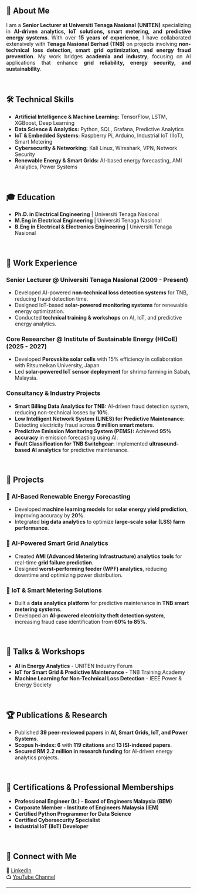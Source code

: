 ## 🚀 About Me
<p align="justify">
I am a <strong>Senior Lecturer at Universiti Tenaga Nasional (UNITEN)</strong> specializing in <strong>AI-driven analytics, IoT solutions, smart metering, and predictive energy systems</strong>. With over <strong>15 years of experience</strong>, I have collaborated extensively with <strong>Tenaga Nasional Berhad (TNB)</strong> on projects involving <strong>non-technical loss detection, smart grid optimization, and energy fraud prevention</strong>. My work bridges <strong>academia and industry</strong>, focusing on AI applications that enhance <strong>grid reliability, energy security, and sustainability</strong>.
</p>

<br>

## 🛠 Technical Skills  
- **Artificial Intelligence & Machine Learning:** TensorFlow, LSTM, XGBoost, Deep Learning  
- **Data Science & Analytics:** Python, SQL, Grafana, Predictive Analytics  
- **IoT & Embedded Systems:** Raspberry Pi, Arduino, Industrial IoT (IIoT), Smart Metering  
- **Cybersecurity & Networking:** Kali Linux, Wireshark, VPN, Network Security  
- **Renewable Energy & Smart Grids:** AI-based energy forecasting, AMI Analytics, Power Systems  

<br>

## 🎓 Education  
- **Ph.D. in Electrical Engineering** | Universiti Tenaga Nasional  
- **M.Eng in Electrical Engineering** | Universiti Tenaga Nasional  
- **B.Eng in Electrical & Electronics Engineering** | Universiti Tenaga Nasional  

<br>

## 💼 Work Experience  
### **Senior Lecturer @ Universiti Tenaga Nasional (2009 - Present)**  
- Developed AI-powered **non-technical loss detection systems** for TNB, reducing fraud detection time.  
- Designed IoT-based **solar-powered monitoring systems** for renewable energy optimization.  
- Conducted **technical training & workshops** on AI, IoT, and predictive energy analytics.  

### **Core Researcher @ Institute of Sustainable Energy (HICoE) (2025 - 2027)**  
- Developed **Perovskite solar cells** with 15% efficiency in collaboration with Ritsumeikan University, Japan.  
- Led **solar-powered IoT sensor deployment** for shrimp farming in Sabah, Malaysia.  

### **Consultancy & Industry Projects**  
- **Smart Billing Data Analytics for TNB:** AI-driven fraud detection system, reducing non-technical losses by **10%**.  
- **Low Intelligent Network System (LINES) for Predictive Maintenance:** Detecting electricity fraud across **9 million smart meters**.  
- **Predictive Emission Monitoring System (PEMS):** Achieved **95% accuracy** in emission forecasting using AI.  
- **Fault Classification for TNB Switchgear:** Implemented **ultrasound-based AI analytics** for predictive maintenance.  
<br>

## 📂 Projects  
### 🔹 AI-Based Renewable Energy Forecasting  
- Developed **machine learning models** for **solar energy yield prediction**, improving accuracy by **20%**.  
- Integrated **big data analytics** to optimize **large-scale solar (LSS) farm performance**.  

### 🔹 AI-Powered Smart Grid Analytics  
- Created **AMI (Advanced Metering Infrastructure) analytics tools** for real-time **grid failure prediction**.  
- Designed **worst-performing feeder (WPF) analytics**, reducing downtime and optimizing power distribution.  

### 🔹 IoT & Smart Metering Solutions  
- Built a **data analytics platform** for predictive maintenance in **TNB smart metering systems**.  
- Developed an **AI-powered electricity theft detection system**, increasing fraud case identification from **60% to 85%**.  
<br>

## 🎤 Talks & Workshops  
- **AI in Energy Analytics** - UNITEN Industry Forum  
- **IoT for Smart Grid & Predictive Maintenance** - TNB Training Academy  
- **Machine Learning for Non-Technical Loss Detection** - IEEE Power & Energy Society  
<br>

## 🏆 Publications & Research  
- Published **39 peer-reviewed papers** in **AI, Smart Grids, IoT, and Power Systems**.  
- **Scopus h-index: 6** with **119 citations** and **13 ISI-indexed papers**.  
- **Secured RM 2.2 million in research funding** for AI-driven energy analytics projects.  
<br>

## 🏅 Certifications & Professional Memberships  
- **Professional Engineer (Ir.) - Board of Engineers Malaysia (BEM)**  
- **Corporate Member - Institute of Engineers Malaysia (IEM)**  
- **Certified Python Programmer for Data Science**  
- **Certified Cybersecurity Specialist**  
- **Industrial IoT (IIoT) Developer**  
<br>

## 📢 Connect with Me  
🔗 [LinkedIn](https://www.linkedin.com/in/prajindra/)  
📺 [YouTube Channel](https://www.youtube.com/@prajindrasankar5879)  

---
